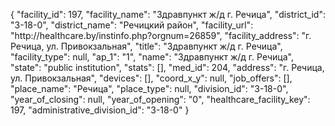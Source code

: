{
    "facility_id": 197,
    "facility_name": "Здравпункт ж\/д г. Речица",
    "district_id": "3-18-0",
    "district_name": "Речицкий район",
    "facility_url": "http:\/\/healthcare.by\/instinfo.php?orgnum=26859",
    "facility_address": "г. Речица, ул. Привокзальная",
    "title": "Здравпункт ж\/д г. Речица",
    "facility_type": null,
    "ap_1": "1",
    "name": "Здравпункт ж\/д г. Речица",
    "state": "public institution",
    "stats": [],
    "med_id": 204,
    "address": "г. Речица, ул. Привокзальная",
    "devices": [],
    "coord_x_y": null,
    "job_offers": [],
    "place_name": "Речица",
    "place_type": null,
    "division_id": "3-18-0",
    "year_of_closing": null,
    "year_of_opening": "0",
    "healthcare_facility_key": 197,
    "administrative_division_id": "3-18-0"
}